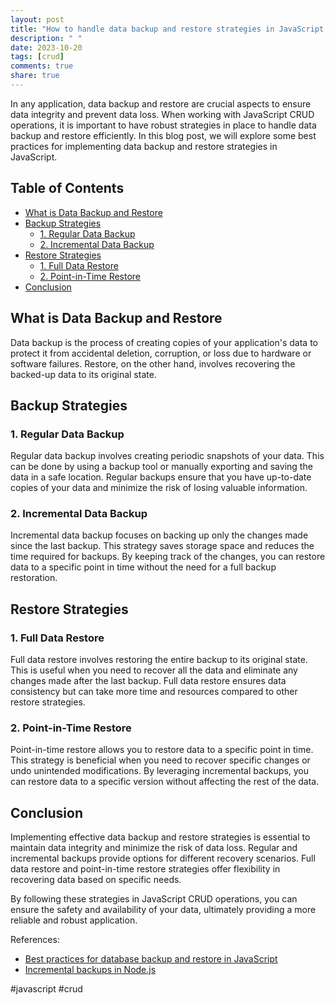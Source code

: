 ```yaml
---
layout: post
title: "How to handle data backup and restore strategies in JavaScript CRUD operations."
description: " "
date: 2023-10-20
tags: [crud]
comments: true
share: true
---
```


In any application, data backup and restore are crucial aspects to ensure data integrity and prevent data loss. When working with JavaScript CRUD operations, it is important to have robust strategies in place to handle data backup and restore efficiently. In this blog post, we will explore some best practices for implementing data backup and restore strategies in JavaScript.

## Table of Contents
- [What is Data Backup and Restore](#what-is-data-backup-and-restore)
- [Backup Strategies](#backup-strategies)
  - [1. Regular Data Backup](#regular-data-backup)
  - [2. Incremental Data Backup](#incremental-data-backup)
- [Restore Strategies](#restore-strategies)
  - [1. Full Data Restore](#full-data-restore)
  - [2. Point-in-Time Restore](#point-in-time-restore)
- [Conclusion](#conclusion)

## What is Data Backup and Restore

Data backup is the process of creating copies of your application's data to protect it from accidental deletion, corruption, or loss due to hardware or software failures. Restore, on the other hand, involves recovering the backed-up data to its original state.

## Backup Strategies

### 1. Regular Data Backup

Regular data backup involves creating periodic snapshots of your data. This can be done by using a backup tool or manually exporting and saving the data in a safe location. Regular backups ensure that you have up-to-date copies of your data and minimize the risk of losing valuable information.

### 2. Incremental Data Backup

Incremental data backup focuses on backing up only the changes made since the last backup. This strategy saves storage space and reduces the time required for backups. By keeping track of the changes, you can restore data to a specific point in time without the need for a full backup restoration.

## Restore Strategies

### 1. Full Data Restore

Full data restore involves restoring the entire backup to its original state. This is useful when you need to recover all the data and eliminate any changes made after the last backup. Full data restore ensures data consistency but can take more time and resources compared to other restore strategies.

### 2. Point-in-Time Restore

Point-in-time restore allows you to restore data to a specific point in time. This strategy is beneficial when you need to recover specific changes or undo unintended modifications. By leveraging incremental backups, you can restore data to a specific version without affecting the rest of the data.

## Conclusion

Implementing effective data backup and restore strategies is essential to maintain data integrity and minimize the risk of data loss. Regular and incremental backups provide options for different recovery scenarios. Full data restore and point-in-time restore strategies offer flexibility in recovering data based on specific needs.

By following these strategies in JavaScript CRUD operations, you can ensure the safety and availability of your data, ultimately providing a more reliable and robust application.

References:
- [Best practices for database backup and restore in JavaScript](https://www.example.com/best-practices-backup-restore-javascript)
- [Incremental backups in Node.js](https://www.example.com/incremental-backups-nodejs)

#javascript #crud